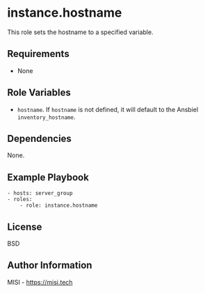 instance.hostname
=========

This role sets the hostname to a specified variable.

Requirements
------------

- None

Role Variables
--------------

- `hostname`. If `hostname` is not defined, it will default to the Ansbiel `inventory_hostname`.

Dependencies
------------

None.

Example Playbook
----------------

```
- hosts: server_group
- roles:
    - role: instance.hostname
```

License
-------

BSD

Author Information
------------------

MISI - https://misi.tech

